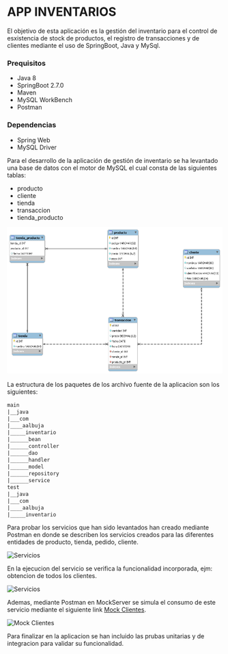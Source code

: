 # APP INVENTARIOS

El objetivo de esta aplicación es la gestión del inventario
para el control de esxistencia de stock de productos, el registro de
transacciones y de clientes mediante el uso de SpringBoot, Java y MySql.

### Prequisitos
- Java 8
- SpringBoot 2.7.0
- Maven
- MySQL WorkBench
- Postman
  
### Dependencias
- Spring Web
- MySQL Driver

Para el desarrollo de la aplicación de gestión de inventario se ha levantado una base de datos con el motor de MySQL
el cual consta de las siguientes tablas:
- producto
- cliente
- tienda
- transaccion
- tienda_producto

![Modelo de Base de datos](Modelo.png)

La estructura de los paquetes de los archivo fuente de la aplicacion son los siguientes:

```
main
|__java
|___com
|____aalbuja 
|_____inventario
|______bean
|______controller
|______dao
|______handler
|______model
|______repository
|______service
test
|__java
|___com
|____aalbuja 
|_____inventario

````

Para probar los servicios que han sido levantados han creado mediante Postman en donde se describen los
servicios creados para las diferentes entidades de producto, tienda, pedido, cliente.

![Servicios](PostmanServicios.png)


En la ejecucion del servicio se verifica la funcionalidad incorporada, ejm: obtencion de todos los clientes.

![Servicios](ServicioClientes.png)

Ademas, mediante Postman en MockServer se simula el consumo de este servicio mediante el siguiente link [Mock Clientes](https://4292807a-9176-4dcc-86b2-d8f83278a355.mock.pstmn.io/clients).

![Mock Clientes](MockClientes.png)

Para finalizar en la aplicacion se han incluido las prubas unitarias y de integracion para validar su funcionalidad.
